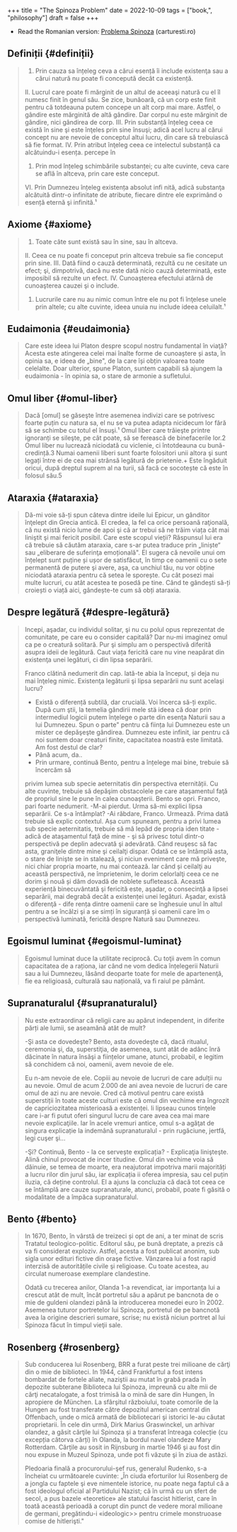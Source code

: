 +++
title = "The Spinoza Problem"
date = 2022-10-09
tags = ["book,", "philosophy"]
draft = false
+++

-   Read the Romanian version: [Problema Spinoza](https://carturesti.ro/carte/problema-spinoza-1605396441?t=a_related&p=1) (carturesti.ro)


## Definiții {#definiții}

> 1.  Prin cauza sa înțeleg ceva a cărui esență îi include existenţa sau a cărui
>     natură nu poate fi concepută decât ca existență.
>
> II. Lucrul care poate fi mărginit de un altul de aceeaşi natură cu el îl numesc
> finit în genul său. Se zice, bunăoară, că un corp este finit pentru că totdeauna
> putem concepe un alt corp mai mare. Astfel, o gândire este mărginită de altă
> gândire. Dar corpul nu este mărginit de gândire, nici gândirea de corp. III.
> Prin substanță înțeleg ceea ce există în sine şi este înţeles prin sine însuşi;
> adică acel lucru al cărui concept nu are nevoie de conceptul altui lucru, din
> care să trebuiască să fie format. IV. Prin atribut înţeleg ceea ce intelectul
> substanță ca alcătuindu-i esența. percepe în
>
> 1.  Prin mod înțeleg schimbările substanței; cu alte cuvinte, ceva care se află
>     în altceva, prin care este conceput.
>
> VI. Prin Dumnezeu înțeleg existența absolut infi nită, adică substanţa alcătuită
> dintr-o infinitate de atribute, fiecare dintre ele exprimând o esență eternă şi
> infinită.¹


## Axiome {#axiome}

> 1.  Toate câte sunt există sau în sine, sau în altceva.
>
> II. Ceea ce nu poate fi conceput prin altceva trebuie sa fie conceput prin sine.
> III. Dată fiind o cauză determinată, rezultă cu ne cesitate un efect; şi,
> dimpotrivă, dacă nu este dată nicio cauză determinată, este imposibil să rezulte
> un efect. IV. Cunoaşterea efectului atârnă de cunoaşterea cauzei şi o include.
>
> 1.  Lucrurile care nu au nimic comun între ele nu pot fi înţelese unele prin
>     altele; cu alte cuvinte, ideea unuia nu include ideea celuilalt.¹


## Eudaimonia {#eudaimonia}

> Care este ideea lui Platon despre scopul nostru fundamental în viaţă? Acesta
> este atingerea celei mai înalte forme de cunoaștere și asta, în opinia sa, e
> ideea de „bine", de la care își obțin valoarea toate celelalte. Doar ulterior,
> spune Platon, suntem capabili să ajungem la eudaimonia - în opinia sa, o stare
> de armonie a sufletului.


## Omul liber {#omul-liber}

> Dacă [omul] se găseşte între asemenea indivizi care se potrivesc foarte puțin cu
> natura sa, el nu se va putea adapta nicidecum lor fără să se schimbe cu totul el
> însuşi.¹ Omul liber care trăieşte printre ignoranți se sileşte, pe cât poate, să
> se ferească de binefacerile lor.2 Omul liber nu lucrează niciodată cu viclenie,
> ci întotdeauna cu bună-credință.3 Numai oamenii liberi sunt foarte folositori
> unii altora şi sunt legați între ei de cea mai strânsă legătură de prietenie.+
> Este îngăduit oricui, după dreptul suprem al na turii, să facă ce socotește că
> este în folosul său.5


## Ataraxia {#ataraxia}

> Dă-mi voie să-ți spun câteva dintre ideile lui Epicur, un gânditor înţelept din
> Grecia antică. El credea, la fel ca orice persoană raţională, că nu există nicio
> lume de apoi şi că ar trebui să ne trăim viața cât mai liniştit şi mai fericit
> posibil. Care este scopul vieții? Răspunsul lui era că trebuie să căutăm
> ataraxia, care s-ar putea traduce prin „liniște“ sau „eliberare de suferinţa
> emoțională". El sugera că nevoile unui om înțelept sunt puține și ușor de
> satisfăcut, în timp ce oamenii cu o sete permanentă de putere şi avere, aşa, ca
> unchiul tău, nu vor obține niciodată ataraxia pentru că setea le sporește. Cu
> cât posezi mai multe lucruri, cu atât acestea te posedă pe tine. Când te
> gândești să-ți croiești o viață aici, gândește-te cum să obți ataraxia.


## Despre legătură {#despre-legătură}

> Incepi, aşadar, cu individul solitar, şi nu cu polul opus reprezentat de comunitate, pe care eu o consider capitală? Dar nu-mi imaginez omul ca pe o creatură solitară. Pur şi simplu am o perspectivă diferită asupra ideii de legătură. Caut viața fericită care nu vine neapărat din existenţa unei legături, ci din lipsa separării.
>
> Franco clătină nedumerit din cap. lată-te abia la început, și deja nu mai înţeleg nimic. Existenţa legăturii şi lipsa separării nu sunt acelaşi lucru?
>
> -   Există o diferență subtilă, dar crucială. Voi încerca să-ți explic. După cum
>     ştii, la temelia gândirii mele stä ideea că doar prin intermediul logicii
>     putem înţelege o parte din esenţa Naturii sau a lui Dumnezeu. Spun o parte"
>     pentru că ființa lui Dumnezeu este un mister ce depăşeşte gândirea. Dumnezeu
>     este infinit, iar pentru că noi suntem doar creaturi finite, capacitatea
>     noastră este limitată. Am fost destul de clar?
> -   Până acum, da..
> -   Prin urmare, continuă Bento, pentru a înțelege mai bine, trebuie să încercăm să
>
> privim lumea sub specie aeternitatis din perspectiva eternității. Cu alte
> cuvinte, trebuie să depăşim obstacolele pe care ataşamentul faţă de propriul
> sine le pune în calea cunoaşterii. Bento se opri. Franco, pari foarte nedumerit.
> -M-ai pierdut. Urma să-mi explici lipsa separării. Ce s-a întâmplat? -Ai
> răbdare, Franco. Urmează. Prima dată trebuie să explic contextul. Așa cum
> spuneam, pentru a privi lumea sub specie aeternitatis, trebuie să mă lepăd de
> propria iden titate - adică de ataşamentul faţă de mine - şi să privesc totul
> dintr-o perspectivă pe deplin adecvată şi adevărată. Când reuşesc să fac asta,
> graniţele dintre mine şi ceilalţi dispar. Odată ce se întâmplă asta, o stare de
> linişte se in stalează, şi niciun eveniment care mă priveşte, nici chiar propria
> moarte, nu mai contează. Iar când și ceilalţi au această perspectivă, ne
> împrietenim, le dorim celorlalţi ceea ce ne dorim şi nouă și dăm dovadă de
> noblete sufletească. Această experiență binecuvântată şi fericită este, aşadar,
> o consecinţă a lipsei separării, mai degrabă decât a existenței unei legături.
> Aşadar, există o diferenţă - dife rența dintre oamenii care se înghesuie unul în
> altul pentru a se încălzi şi a se simți în siguranță și oamenii care îm o
> perspectivă luminată, fericită despre Natură sau Dumnezeu.


## Egoismul luminat {#egoismul-luminat}

> Egoismul luminat duce la utilitate reciprocă. Cu toţii avem în comun capacitatea
> de a raționa, iar când ne vom dedica înțelegerii Naturii sau a lui Dumnezeu,
> lăsând deoparte toate for mele de apartenenţă, fie ea religioasă, culturală sau
> națională, va fi raiul pe pământ.


## Supranaturalul {#supranaturalul}

> Nu este extraordinar că religii care au apărut independent, in diferite părți
> ale lumii, se aseamănă atât de mult?
>
> -Şi asta ce dovedeşte? Bento, asta dovedeşte că, dacă ritualul, ceremonia şi,
> da, superstiţia, de asemenea, sunt atât de adânc înră dăcinate în natura însăşi
> a ființelor umane, atunci, probabil, e legitim să conchidem că noi, oamenii,
> avem nevoie de ele.
>
> Eu n-am nevoie de ele. Copiii au nevoie de lucruri de care adulții nu au nevoie.
> Omul de acum 2.000 de ani avea nevoie de lucruri de care omul de azi nu are
> nevoie. Cred că motivul pentru care există superstiții în toate aceste culturi
> este că omul din vechime era îngrozit de capriciozitatea misterioasă a
> existenței. li lipseau cunos tinţele care i-ar fi putut oferi singurul lucru de
> care avea cea mai mare nevoie explicaţiile. Iar în acele vremuri antice, omul
> s-a agăţat de singura explicație la indemână supranaturalul - prin rugăciune,
> jertfă, legi cuşer şi...
>
> -Şi? Continuă, Bento - la ce servește explicația? - Explicaţia linişteşte. Alină
> chinul provocat de incer titudine. Omul din vechime voia să dăinuie, se temea de
> moarte, era neajutorat impotriva marii majorități a lucru rilor din jurul său,
> iar explicația ii oferea impresia, sau cel puțin iluzia, că deține controlul. El
> a ajuns la concluzia că dacă tot ceea ce se întâmplă are cauze supranaturale,
> atunci, probabil, poate fi găsită o modalitate de a împăca supranaturalul.


## Bento {#bento}

> In 1670, Bento, în vârstă de treizeci și opt de ani, a ter minat de scris
> Tratatul teologico-politic. Editorul său, pe bună dreptate, a prezis că va fi
> considerat exploziv. Astfel, acesta a fost publicat anonim, sub sigla unor
> edituri fictive din oraşe fictive. Vânzarea lui a fost rapid interzisă de
> autoritățile civile şi religioase. Cu toate acestea, au circulat numeroase
> exemplare clandestine.
>
> Odată cu trecerea anilor, Olanda 1-a revendicat, iar importanţa lui a crescut
> atât de mult, încât portretul său a apărut pe bancnota de o mie de guldeni
> olandezi până la introducerea monedei euro în 2002. Asemenea tuturor portretelor
> lui Spinoza, portretul de pe bancnotă avea la origine descrieri sumare, scrise;
> nu există niciun portret al lui Spinoza făcut în timpul vieţii sale.


## Rosenberg {#rosenberg}

> Sub conducerea lui Rosenberg, BRR a furat peste trei milioane de cărţi din o mie
> de biblioteci. In 1944, când Frankfurtul a fost intens bombardat de fortele
> aliate, naziştii au mutat în grabă prada în depozite subterane Biblioteca lui
> Spinoza, impreună cu alte mii de cărţi necatalogate, a fost trimisă la o mină de
> sare din Hungen, în apropiere de München. La sfârşitul războiului, toate
> comorile de la Hungen au fost transferate către depozitul american central din
> Offenbach, unde o mică armată de bibliotecari şi istorici le-au căutat
> proprietarii. În cele din urmă, Dirk Marius Graswinckel, un arhivar olandez, a
> găsit cărţile lui Spinoza și a transferat întreaga colecție (cu excepția câtorva
> cărți) în Olanda, la bordul navel olandeze Mary Rotterdam. Cărțile au sosit in
> Rijnsburg in martie 1946 şi au fost din nou expuse in Muzeul Spinoza, unde pot
> fi văzute şi în ziua de astăzi.
>
> Pledoaria finală a procurorului-şef rus, generalul Rudenko, s-a încheiat cu
> următoarele cuvinte: „În ciuda eforturilor lui Rosenberg de a jongla cu faptele
> şi eve nimentele istorice, nu poate nega faptul că a fost ideologul oficial al
> Partidului Nazist; că în urmă cu un sfert de secol, a pus bazele «teoretice» ale
> statului fascist hitlerist, care în toată această perioadă a corupt din punct de
> vedere moral milioane de germani, pregătindu-i «ideologic&gt;&gt; pentru crimele
> monstruoase comise de hitlerişti."